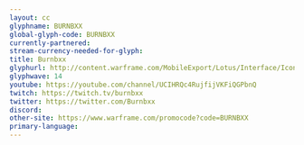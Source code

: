 ```yaml
---
layout: cc
glyphname: BURNBXX
global-glyph-code: BURNBXX
currently-partnered: 
stream-currency-needed-for-glyph: 
title: Burnbxx
glyphurl: http://content.warframe.com/MobileExport/Lotus/Interface/Icons/Player/ContentCreators/BurnBxx.png
glyphwave: 14
youtube: https://youtube.com/channel/UCIHRQc4RujfijVKFiQGPbnQ
twitch: https://twitch.tv/burnbxx
twitter: https://twitter.com/Burnbxx
discord: 
other-site: https://www.warframe.com/promocode?code=BURNBXX
primary-language: 
---
```


